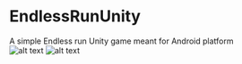 # EndlessRunUnity
A simple Endless run Unity game meant for Android platform<br>
![alt text](https://raw.githubusercontent.com/nicobargit/EndlessRunUnity/main/Assets/Sprites/Darkland/artwork/icon.png)
![alt text](https://raw.githubusercontent.com/nicobargit/EndlessRunUnity/main/screenshot.jpg)
